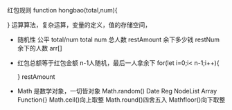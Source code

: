 
红包规则
function hongbao(total,num){

}
 运算算法，复杂运算，变量的定义，值的存储空间，
- 随机性
  公平 total/num
  total num 总人数
  restAmount 余下多少钱
  restNum 余下的人数
  arr[]
- 红包总额等于红包金额
  n-1人随机，最后一人拿余下
  for(let i=0;i< n-1;i++){

  }
  restAmount

- Math 是数学对象，一切皆对象
    Math.random() Date Reg NodeList Array Function{}
    Math.ceil()向上取整     Math.round()四舍五入   Mathfloor()向下取整